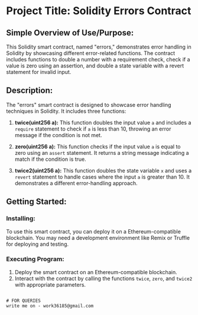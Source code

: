 # Project Title: Solidity Errors Contract

## Simple Overview of Use/Purpose:

This Solidity smart contract, named "errors," demonstrates error handling in Solidity by showcasing different error-related functions. The contract includes functions to double a number with a requirement check, check if a value is zero using an assertion, and double a state variable with a revert statement for invalid input.

## Description:

The "errors" smart contract is designed to showcase error handling techniques in Solidity. It includes three functions:
1. **twice(uint256 a):** This function doubles the input value `a` and includes a `require` statement to check if `a` is less than 10, throwing an error message if the condition is not met.

2. **zero(uint256 a):** This function checks if the input value `a` is equal to zero using an `assert` statement. It returns a string message indicating a match if the condition is true.

3. **twice2(uint256 a):** This function doubles the state variable `x` and uses a `revert` statement to handle cases where the input `a` is greater than 10. It demonstrates a different error-handling approach.

## Getting Started:

### Installing:

To use this smart contract, you can deploy it on a Ethereum-compatible blockchain. You may need a development environment like Remix or Truffle for deploying and testing.

### Executing Program:

1. Deploy the smart contract on an Ethereum-compatible blockchain.
2. Interact with the contract by calling the functions `twice`, `zero`, and `twice2` with appropriate parameters.

```solidity

# FOR QUERIES
write me on - work36185@gmail.com
